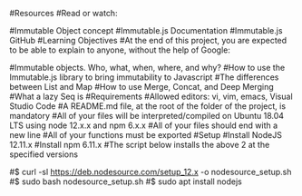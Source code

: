 #Resources
#Read or watch:

#Immutable Object concept
#Immutable.js Documentation
#Immutable.js GitHub
#Learning Objectives
#At the end of this project, you are expected to be able to explain to anyone, without the help of Google:

#Immutable objects. Who, what, when, where, and why?
#How to use the Immutable.js library to bring immutability to Javascript
#The differences between List and Map
#How to use Merge, Concat, and Deep Merging
#What a lazy Seq is
#Requirements
#Allowed editors: vi, vim, emacs, Visual Studio Code
#A README.md file, at the root of the folder of the project, is mandatory
#All of your files will be interpreted/compiled on Ubuntu 18.04 LTS using node 12.x.x and npm 6.x.x
#All of your files should end with a new line
#All of your functions must be exported
#Setup
#Install NodeJS 12.11.x
#Install npm 6.11.x
#The script below installs the above 2 at the specified versions

#$ curl -sl https://deb.nodesource.com/setup_12.x -o nodesource_setup.sh
#$ sudo bash nodesource_setup.sh
#$ sudo apt install nodejs
